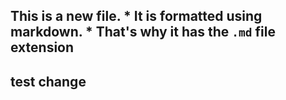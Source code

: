 ## This is a new file. * It is formatted using markdown. * That's why it has the `.md` file extension ## 

## test change ##
